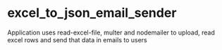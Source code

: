 # excel_to_json_email_sender
Application uses read-excel-file, multer and nodemailer to upload, read excel rows and send that data in emails to users
